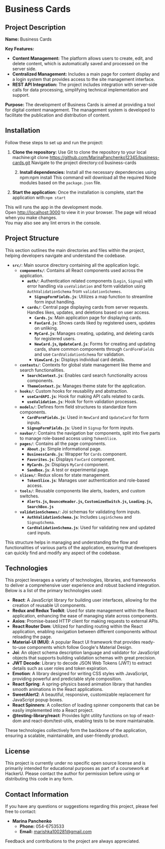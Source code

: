 # Business Cards

## Project Description

**Name:** Business Cards

**Key Features:**

- **Content Management:** The platform allows users to create, edit, and delete content, which is automatically saved and processed on the server side.
- **Centralized Management:** Includes a main page for content display and a login system that provides access to the site management interface.
- **REST API Integration:** The project includes integration with server-side calls for data processing, simplifying technical implementation and support.

**Purpose:** The development of Business Cards is aimed at providing a tool for digital content management. The management system is developed to facilitate the publication and distribution of content.

## Installation

Follow these steps to set up and run the project:

1. **Clone the repository:**
   Use Git to clone the repository to your local machine:git clone https://github.com/MarinaPanchenko12345/business-cards.git
   Navigate to the project directory:cd business-cards

   2. **Install dependencies:**
      Install all the necessary dependencies using npm:npm install
      This command will download all the required Node modules based on the `package.json` file.

2. **Start the application:**
   Once the installation is complete, start the application with:`npm start`

This will runs the app in the development mode.\
Open [http://localhost:3000](http://localhost:3000) to view it in your browser.
The page will reload when you make changes.\
You may also see any lint errors in the console.

## Project Structure

This section outlines the main directories and files within the project, helping developers navigate and understand the codebase.

- **`src/`**: Main source directory containing all the application logic.
  - **`components/`**: Contains all React components used across the application.
    - **`auth/`**: Authentication related components (`Login`, `Signup`) with error handling via `useValidation` and form validation using `AuthValidationSchema` from `validationSchemes`.
      - **`SignupFormFields.js`**: Utilizes a map function to streamline form input handling.
    - **`cards/`**: Central page displaying cards from server requests. Handles likes, updates, and deletions based on user access.
      - **`Cards.js`**: Main application page for displaying cards.
      - **`FavCard.js`**: Shows cards liked by registered users, updates on unliking.
      - **`MyCard.js`**: Manages creating, updating, and deleting cards for registered users.
      - **`NewCard.js`, `UpdateCard.js`**: Forms for creating and updating cards, share common components through `CardFormFields` and use `CardValidationSchema` for validation.
      - **`ViewCard.js`**: Displays individual card details.
  - **`contexts/`**: Contexts for global state management like theme and search functionalities.
    - **`SearchContext.js`**: Enables card search functionality across components.
    - **`ThemeContext.js`**: Manages theme state for the application.
  - **`hooks/`**: Custom hooks for reusability and abstraction.
    - **`useCardAPI.js`**: Hook for making API calls related to cards.
    - **`useValidation.js`**: Hook for form validation processes.
  - **`models/`**: Defines form field structures to standardize form components.
    - **`CardFormFields.js`**: Used in `NewCard` and `UpdateCard` for form inputs.
    - **`SignupFormFields.js`**: Used in `Signup` for form inputs.
  - **`navbar/`**: Contains the navigation bar components, split into five parts to manage role-based access using `TokenSlice`.
  - **`pages/`**: Contains all the page components.
    - **`About.js`**: Simple informational page.
    - **`BusinessCards.js`**: Wrapper for `Cards` component.
    - **`Favorites.js`**: Displays `FavCard` component.
    - **`MyCards.js`**: Displays `MyCard` component.
    - **`Sandbox.js`**: A test or experimental page.
  - **`slices/`**: Redux slices for state management.
    - **`TokenSlice.js`**: Manages user authentication and role-based access.
  - **`tools/`**: Reusable components like alerts, loaders, and custom switches.
    - **`Alerts.js`, `BounceHeader.js`, `CustomizedSwitch.js`, `Loading.js`, `SearchBox.js`**
  - **`validationSchemes/`**: Joi schemas for validating form inputs.
    - **`AuthValidationSchema.js`**: Includes `LoginSchema` and `SignupSchema`.
    - **`CardValidationSchema.js`**: Used for validating new and updated card inputs.

This structure helps in managing and understanding the flow and functionalities of various parts of the application, ensuring that developers can quickly find and modify any aspect of the codebase.

## Technologies

This project leverages a variety of technologies, libraries, and frameworks to deliver a comprehensive user experience and robust backend integration. Below is a list of the primary technologies used:

- **React**: A JavaScript library for building user interfaces, allowing for the creation of reusable UI components.
- **Redux and Redux Toolkit**: Used for state management within the React application, enhancing the ease of managing state across components.
- **Axios**: Promise-based HTTP client for making requests to external APIs.
- **React Router Dom**: Utilized for handling routing within the React application, enabling navigation between different components without reloading the page.
- **Material-UI (MUI)**: A popular React UI framework that provides ready-to-use components which follow Google's Material Design.
- **Joi**: An object schema description language and validator for JavaScript objects that supports building validation schemas with great precision.
- **JWT Decode**: Library to decode JSON Web Tokens (JWT) to extract details such as user roles and token expiration.
- **Emotion**: A library designed for writing CSS styles with JavaScript, providing powerful and predictable style composition.
- **React Spring**: A spring-physics based animation library that handles smooth animations in the React applications.
- **SweetAlert2**: A beautiful, responsive, customizable replacement for JavaScript popup boxes.
- **React Spinners**: A collection of loading spinner components that can be easily implemented into a React project.
- **@testing-library/react**: Provides light utility functions on top of react-dom and react-dom/test-utils, enabling tests to be more maintainable.

These technologies collectively form the backbone of the application, ensuring a scalable, maintainable, and user-friendly product.

## License

This project is currently under no specific open source license and is primarily intended for educational purposes as part of a coursework at HackerU. Please contact the author for permission before using or distributing this code in any form.

## Contact Information

If you have any questions or suggestions regarding this project, please feel free to contact:

- **Marina Panchenko**
  - **Phone:** 054-6753533
  - **Email:** [marishka100281@gmail.com](mailto:marishka100281@gmail.com)

Feedback and contributions to the project are always appreciated.

